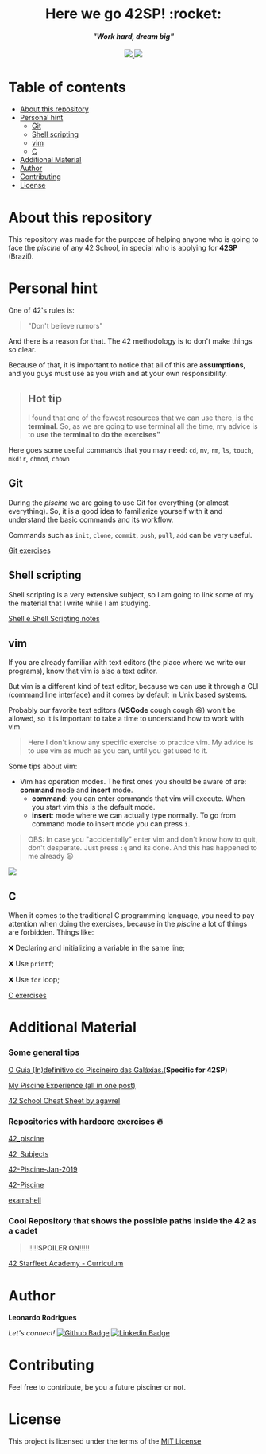 

<h1 align="center">Here we go 42SP! :rocket:</h1>
<h4 align="center"><i>"Work hard, dream big"</i></h4>


<p align="center">
    <a href="https://github.com/leeorf">
      <img src="https://img.shields.io/badge/-Github-000?style=flat-square&logo=Github&logoColor=white&link=https://github.com/leeorf">
    </a>
    <a href="https://www.linkedin.com/in/leonardorodriguesf/">
      <img src="https://img.shields.io/badge/-LinkedIn-blue?style=flat-square&logo=Linkedin&logoColor=white&link=https://www.linkedin.com/in/leonardof/">
    </a>
</p>

# Table of contents

* [About this repository](#about-this-repository)
* [Personal hint](#personal-hint)
    * [Git](#git)
    * [Shell scripting](#shell-scripting)
    * [vim](#vim)
    * [C](#c)
* [Additional Material](#additional-material)
* [Author](#author)
* [Contributing](#contributing)
* [License](#license)

# About this repository

This repository was made for the purpose of helping anyone who is going to face the *piscine* of any 42 School, in special who is applying for **42SP** (Brazil).

# Personal hint

One of 42's rules is:

> "Don't believe rumors"

And there is a reason for that. The 42 methodology is to don't make things so clear.

Because of that, it is important to notice that all of this are **assumptions**, and you guys must use as you wish and at your own responsibility.

>## Hot tip
>I found that one of the fewest resources that we can use there, is the **terminal**. So, as we are going to use terminal all the time, my advice is to **use the terminal to do the exercises"**

Here goes some useful commands that you may need: `cd`, `mv`, `rm`, `ls`, `touch`, `mkdir`, `chmod`, `chown`

## Git

During the *piscine* we are going to use Git for everything (or almost everything). So, it is a good idea to familiarize yourself with it and understand the basic commands and its workflow.

Commands such as `init`, `clone`, `commit`, `push`, `pull`, `add` can be very useful.

[Git exercises](/git)

## Shell scripting

Shell scripting is a very extensive subject, so I am going to link some of my the material that I write while I am studying.

[Shell e Shell Scripting notes](https://www.notion.so/Shell-b8f6cdefdda749a5acdef0d2d3e03ec5) 


## vim

If you are already familiar with text editors (the place where we write our programs), know that vim is also a text editor.

But vim is a different kind of text editor, because we can use it through a CLI (command line interface) and it comes by default in Unix based systems.

Probably our favorite text editors (**VSCode** cough cough :satisfied:) won't be allowed, so it is important to take a time to understand how to work with vim.

> Here I don't know any specific exercise to practice vim. My advice is to use vim as much as you can, until you get used to it.

Some tips about vim:

- Vim has operation modes. The first ones you should be aware of are: **command** mode and **insert** mode.
	- **command**: you can enter commands that vim will execute. When you start vim this is the default mode.
	- **insert**: mode where we can actually type normally. To go from command mode to insert mode you can press `i`.

>OBS: In case you "accidentally" enter vim and don't know how to quit, don't desperate. Just press `:q` and its done. And this has happened to me already :laughing:

![](https://pics.me.me/vim-68280725.png)

## C

When it comes to the traditional C programming language, you need to pay attention when doing the exercises, because in the *piscine* a lot of things are forbidden. Things like:

:x: Declaring and initializing a variable in the same line;

:x: Use `printf`;

:x: Use `for` loop;

[C exercises](/C)

# Additional Material

### Some general tips

[O Guia (In)definitivo do Piscineiro das Galáxias.](https://medium.com/@italobalbino/o-guia-in-definitivo-do-piscineiro-das-gal%C3%A1xias-4f3a3baa6327)(**Specific for 42SP**) 

[My Piscine Experience (all in one post)](https://medium.com/@themichaelbrave/my-piscine-experience-all-in-one-post-85671e0bf307)

[42 School Cheat Sheet by agavrel](https://github.com/agavrel/42_CheatSheet)

### Repositories with hardcore exercises :fire:

[42_piscine](https://github.com/MrRobb/42_piscine)

[42_Subjects](https://github.com/Binary-Hackers/42_Subjects/tree/master/01_Piscines/C/EN)

[42-Piscine-Jan-2019](https://github.com/Manmeet2018/42-Piscine-Jan-2019)

[42-Piscine](https://github.com/Sbk3824/42-Piscine)

[examshell](https://github.com/gcamerli/examshell)

### Cool Repository that shows the possible paths inside the 42 as a cadet
> !!!!!**SPOILER ON**!!!!!

[42 Starfleet Academy - Curriculum](https://github.com/psprawka/42_Projects)




# Author

**Leonardo Rodrigues**

*Let's connect!* 
[![Github Badge](https://img.shields.io/badge/-Github-000?style=flat-square&logo=Github&logoColor=white&link=https://github.com/leeorf)](https://github.com/leeorf)
[![Linkedin Badge](https://img.shields.io/badge/-LinkedIn-blue?style=flat-square&logo=Linkedin&logoColor=white&link=https://www.linkedin.com/in/leonardof/)](https://www.linkedin.com/in/leonardorodriguesf/)


# Contributing

Feel free to contribute, be you a future pisciner or not.

# License
This project is licensed under the terms of the [MIT License](./LICENSE)

